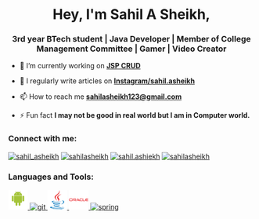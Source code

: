 <h1 align="center">Hey, I'm Sahil A Sheikh,</h1>
<h3 align="center">3rd year BTech student | Java Developer | Member of College Management Committee | Gamer | Video Creator</h3>

- 🔭 I’m currently working on [**JSP CRUD**](https://github.com/sahilasheikh/JSP-CRUD)

- 📝 I regularly write articles on [**Instagram/sahil.asheikh**](instagram.com/sahil.asheikh)

- 📫 How to reach me **sahilasheikh123@gmail.com**

- ⚡ Fun fact **I may not be good in real world but I am in Computer world.**

<h3 align="left">Connect with me:</h3>
<p align="left">
<a href="https://twitter.com/sahil_asheikh" target="blank"><img align="center" src="https://cdn.jsdelivr.net/npm/simple-icons@3.0.1/icons/twitter.svg" alt="sahil_asheikh" height="30" width="40" /></a>
<a href="https://linkedin.com/in/sahilasheikh" target="blank"><img align="center" src="https://cdn.jsdelivr.net/npm/simple-icons@3.0.1/icons/linkedin.svg" alt="sahilasheikh" height="30" width="40" /></a>
<a href="https://instagram.com/sahil.ashiekh" target="blank"><img align="center" src="https://cdn.jsdelivr.net/npm/simple-icons@3.0.1/icons/instagram.svg" alt="sahil.ashiekh" height="30" width="40" /></a>
<a href="https://www.hackerrank.com/sahilasheikh" target="blank"><img align="center" src="https://cdn.jsdelivr.net/npm/simple-icons@3.0.1/icons/hackerrank.svg" alt="sahilasheikh" height="30" width="40" /></a>
</p>

<h3 align="left">Languages and Tools:</h3>
<p align="left"> <a href="https://developer.android.com" target="_blank"> <img src="https://raw.githubusercontent.com/devicons/devicon/master/icons/android/android-original-wordmark.svg" alt="android" width="40" height="40"/> </a> <a href="https://git-scm.com/" target="_blank"> <img src="https://www.vectorlogo.zone/logos/git-scm/git-scm-icon.svg" alt="git" width="40" height="40"/> </a> <a href="https://www.java.com" target="_blank"> <img src="https://raw.githubusercontent.com/devicons/devicon/master/icons/java/java-original.svg" alt="java" width="40" height="40"/> </a> <a href="https://www.oracle.com/" target="_blank"> <img src="https://raw.githubusercontent.com/devicons/devicon/master/icons/oracle/oracle-original.svg" alt="oracle" width="40" height="40"/> </a> <a href="https://spring.io/" target="_blank"> <img src="https://www.vectorlogo.zone/logos/springio/springio-icon.svg" alt="spring" width="40" height="40"/> </a> </p>
